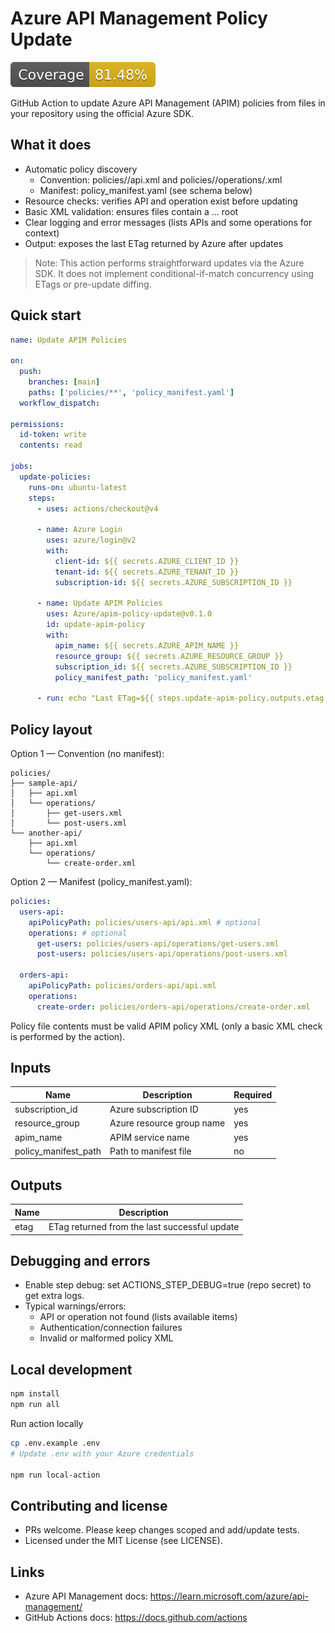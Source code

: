 # Azure API Management Policy Update

![Coverage Badge](./badges/coverage.svg)

GitHub Action to update Azure API Management (APIM) policies from files in your
repository using the official Azure SDK.

## What it does

- Automatic policy discovery
  - Convention: policies/<apiId>/api.xml and
    policies/<apiId>/operations/<operationId>.xml
  - Manifest: policy_manifest.yaml (see schema below)
- Resource checks: verifies API and operation exist before updating
- Basic XML validation: ensures files contain a <policies>…</policies> root
- Clear logging and error messages (lists APIs and some operations for context)
- Output: exposes the last ETag returned by Azure after updates

> Note: This action performs straightforward updates via the Azure SDK. It does
> not implement conditional-if-match concurrency using ETags or pre-update
> diffing.

## Quick start

```yaml
name: Update APIM Policies

on:
  push:
    branches: [main]
    paths: ['policies/**', 'policy_manifest.yaml']
  workflow_dispatch:

permissions:
  id-token: write
  contents: read

jobs:
  update-policies:
    runs-on: ubuntu-latest
    steps:
      - uses: actions/checkout@v4

      - name: Azure Login
        uses: azure/login@v2
        with:
          client-id: ${{ secrets.AZURE_CLIENT_ID }}
          tenant-id: ${{ secrets.AZURE_TENANT_ID }}
          subscription-id: ${{ secrets.AZURE_SUBSCRIPTION_ID }}

      - name: Update APIM Policies
        uses: Azure/apim-policy-update@v0.1.0
        id: update-apim-policy
        with:
          apim_name: ${{ secrets.AZURE_APIM_NAME }}
          resource_group: ${{ secrets.AZURE_RESOURCE_GROUP }}
          subscription_id: ${{ secrets.AZURE_SUBSCRIPTION_ID }}
          policy_manifest_path: 'policy_manifest.yaml'

      - run: echo "Last ETag=${{ steps.update-apim-policy.outputs.etag }}"
```

## Policy layout

Option 1 — Convention (no manifest):

```
policies/
├── sample-api/
│   ├── api.xml
│   └── operations/
│       ├── get-users.xml
│       └── post-users.xml
└── another-api/
    ├── api.xml
    └── operations/
        └── create-order.xml
```

Option 2 — Manifest (policy_manifest.yaml):

```yaml
policies:
  users-api:
    apiPolicyPath: policies/users-api/api.xml # optional
    operations: # optional
      get-users: policies/users-api/operations/get-users.xml
      post-users: policies/users-api/operations/post-users.xml

  orders-api:
    apiPolicyPath: policies/orders-api/api.xml
    operations:
      create-order: policies/orders-api/operations/create-order.xml
```

Policy file contents must be valid APIM policy XML (only a basic XML check is
performed by the action).

## Inputs

| Name                 | Description               | Required |
| -------------------- | ------------------------- | -------- |
| subscription_id      | Azure subscription ID     | yes      |
| resource_group       | Azure resource group name | yes      |
| apim_name            | APIM service name         | yes      |
| policy_manifest_path | Path to manifest file     | no       |

## Outputs

| Name | Description                                   |
| ---- | --------------------------------------------- |
| etag | ETag returned from the last successful update |

## Debugging and errors

- Enable step debug: set ACTIONS_STEP_DEBUG=true (repo secret) to get extra
  logs.
- Typical warnings/errors:
  - API or operation not found (lists available items)
  - Authentication/connection failures
  - Invalid or malformed policy XML

## Local development

```bash
npm install
npm run all
```

Run action locally

```bash
cp .env.example .env
# Update .env with your Azure credentials

npm run local-action
```

## Contributing and license

- PRs welcome. Please keep changes scoped and add/update tests.
- Licensed under the MIT License (see LICENSE).

## Links

- Azure API Management docs: https://learn.microsoft.com/azure/api-management/
- GitHub Actions docs: https://docs.github.com/actions
